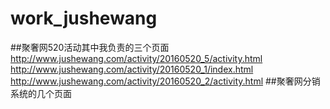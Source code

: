 # work_jushewang
##聚奢网520活动其中我负责的三个页面
http://www.jushewang.com/activity/20160520_5/activity.html
http://www.jushewang.com/activity/20160520_1/index.html
http://www.jushewang.com/activity/20160520_2/activity.html
##聚奢网分销系统的几个页面

